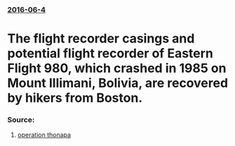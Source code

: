 ### [2016-06-4](/news/2016/06/4/index.md)

# The flight recorder casings and potential flight recorder of Eastern Flight 980, which crashed in 1985 on Mount Illimani, Bolivia, are recovered by hikers from Boston. 




### Source:

1. [operation thonapa](https://operationthonapa.com/31-years-later-we-found-the-flight-recorders-786d0f9fde61#.2e6ifal2c)
